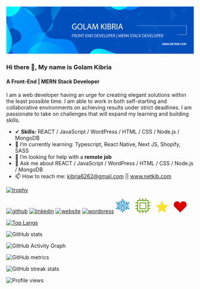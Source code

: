 ![I am Front-End Developer | MERN Stack Developer](https://raw.githubusercontent.com/kibria-khandaker/kibria-khandaker/main/Front-end-developer-MERN-Stack-developer.png)

### Hi there 👋, My name is Golam Kibria
#### A Front-End | MERN Stack Developer


I am a web developer having an urge for creating elegant solutions within the least possible time. I am able to work 
in both self-starting and collaborative environments on achieving results under strict deadlines. I am passionate to 
take on challenges that will expand my learning and building skills.


- ✔ **Skills:** REACT / JavaScript / WordPress / HTML / CSS / Node.js / MongoDB
- 🌱 I’m currently learning: Typescript, React Native, Next JS, Shopify, SASS 
- 🤔 I’m looking for help with a **remote job** 
- 💬 Ask me about REACT / JavaScript / WordPress / HTML / CSS / Node.js / MongoDB 
- 📫 How to reach me: kibria6262@gmail.com || www.netkib.com 





[![trophy](https://github-profile-trophy.vercel.app/?username=kibria-khandaker)](https://github.com/ryo-ma/github-profile-trophy)



[<img src='https://cdn.jsdelivr.net/npm/simple-icons@3.0.1/icons/github.svg' alt='github' height='40'>](https://github.com/kibria-khandaker)  [<img src='https://cdn.jsdelivr.net/npm/simple-icons@3.0.1/icons/linkedin.svg' alt='linkedin' height='40'>](https://www.linkedin.com/in/kibria-khandaker/)  [<img src='https://cdn.jsdelivr.net/npm/simple-icons@3.0.1/icons/icloud.svg' alt='website' height='40'>]([https://www.netkib.com](https://netkib.com/))  [<img src='https://cdn.jsdelivr.net/npm/simple-icons@3.0.1/icons/wordpress.svg' alt='wordpress' height='40'>](https://skillice.com/) <a href='https://archiveprogram.github.com/'><img src='https://raw.githubusercontent.com/acervenky/animated-github-badges/master/assets/acbadge.gif' width='40' height='40'></a> <a href='https://docs.github.com/en/developers'><img src='https://raw.githubusercontent.com/acervenky/animated-github-badges/master/assets/devbadge.gif' width='40' height='40'></a> <a href='https://stars.github.com/'><img src='https://raw.githubusercontent.com/acervenky/animated-github-badges/master/assets/starbadge.gif' width='35' height='35'></a> <a href='https://docs.github.com/en/github/supporting-the-open-source-community-with-github-sponsors'><img src='https://raw.githubusercontent.com/acervenky/animated-github-badges/master/assets/sponsorbadge.gif' width='35' height='35'></a> 



[![Top Langs](https://github-readme-stats.vercel.app/api/top-langs/?username=kibria-khandaker)](https://github.com/anuraghazra/github-readme-stats)

![GitHub stats](https://github-readme-stats.vercel.app/api?username=kibria-khandaker&show_icons=true&count_private=true)  

![GitHub Activity Graph](https://activity-graph.herokuapp.com/graph?username=kibria-khandaker)  

![GitHub metrics](https://metrics.lecoq.io/kibria-khandaker)  

![GitHub streak stats](https://github-readme-streak-stats.herokuapp.com/?user=kibria-khandaker)  

![Profile views](https://gpvc.arturio.dev/kibria-khandaker)  
